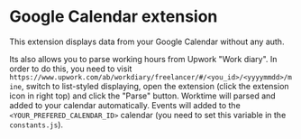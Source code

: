 # Google Calendar extension


This extension displays data from your Google Calendar without any auth.

Its also allows you to parse working hours from Upwork "Work diary". In order to do this, you need to visit `https://www.upwork.com/ab/workdiary/freelancer/#/<you_id>/<yyyymmdd>/mine`, switch to list-styled displaying, open the extension (click the extension icon in right top) and click the "Parse" button. Worktime will parsed and added to your calendar automatically. Events will added to the `<YOUR_PREFERED_CALENDAR_ID>` calendar (you need to set this variable in the `constants.js`).
